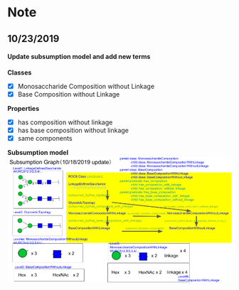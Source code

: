 # Note

## 10/23/2019  
#### Update subsumption model and add new terms
**Classes**
- [x] Monosaccharide Composition without Linkage
- [x] Base Composition without Linkage

**Properties**
- [x] has composition without linkage
- [x] has base composition without linkage
- [x] same components

**Subsumption model**
![Subsumption](/images/subsumption.png)
